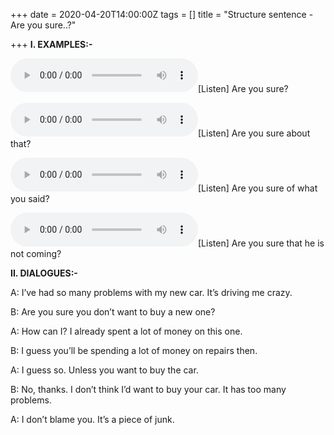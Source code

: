 +++
date = 2020-04-20T14:00:00Z
tags = []
title = "Structure sentence - Are you sure..?"

+++
**I. EXAMPLES:-**

 ![]( https://ezy-english.bakarimustafa.com/files/audio/_structure_sentence/001-01.mp3 )[Listen]
Are you sure?

![]( https://ezy-english.bakarimustafa.com/files/audio/_structure_sentence/001-02.mp3 )[Listen]
Are you sure about that?

![]( https://ezy-english.bakarimustafa.com/files/audio/_structure_sentence/001-03.mp3 )[Listen]
Are you sure of what you said?

![]( https://ezy-english.bakarimustafa.com/files/audio/_structure_sentence/001-04.mp3 )[Listen]
Are you sure that he is not coming?

**II. DIALOGUES:-**

A: I’ve had so many problems with my new car. It’s driving me crazy.

B: Are you sure you don’t want to buy a new one?

A: How can I? I already spent a lot of money on this one.

B: I guess you’ll be spending a lot of money on repairs then.

A: I guess so. Unless you want to buy the car.

B: No, thanks. I don’t think I’d want to buy your car. It has too many problems.

A: I don’t blame you. It’s a piece of junk.
